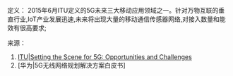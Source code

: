 定义： 
2015年6月ITU定义的5G未来三大移动应用领域之一。针对万物互联的垂直行业,IoT产业发展迅速,未来将出现大量的移动通信传感器网络,对接入数量和能效有很高要求;

来源：
1. [ITU|Setting the Scene for 5G: Opportunities and Challenges](https://read.itu-ilibrary.org/science-and-technology/setting-the-scene-for-5g_pub/811d7a5f-00eedfa2-en#page4)
2. [华为|5G无线网络规划解决方案白皮书]
